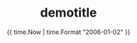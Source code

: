 ---
date: '{{ time.Now | time.Format "2006-01-02" }}'
publishDate: '{{ (time.Now).AddDate 0 0 6 | time.Format "2006-01-02" }}'
draft: true
math: false
title: 'demotitle'
---